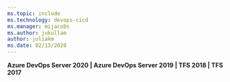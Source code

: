 ```yaml
---
ms.topic: include
ms.technology: devops-cicd
ms.manager: mijacobs
ms.author: jukullam
author: juliakm
ms.date: 02/13/2020
---
```


**Azure DevOps Server 2020 | Azure DevOps Server 2019 | TFS 2018 | TFS 2017**

